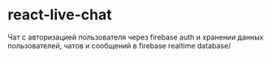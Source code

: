 # react-live-chat
Чат с авторизацией пользователя через firebase auth и хранении данных пользователей, чатов и сообщений в firebase realtime database/
